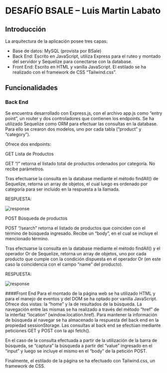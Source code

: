 # DESAFÍO BSALE – Luis Martin Labato

## Introducción
La arquitectura de la aplicación posee tres capas:
-	Base de datos: MySQL (provista por BSale)
-	Back End: Escrito en JavaScript, utiliza Express para el ruteo y montado del servidor y Sequelize para conectarse con la database.
-	Front End: Escrito en HTML y vanilla JavaScript. El estilado se ha realizado con el framework de CSS “Tailwind.css”.

## Funcionalidades

### Back End

Se encuentra desarrollado con Express.js, con el archivo app.js como “entry point”, un router y dos controladores que contienen los endpoints. Se ha utilizado Sequelize como ORM para efectuar las consultas en la database. Para ello se crearon dos modelos, uno por cada tabla (“product” y “category”).

Ofrece dos endpoints:

GET Lista de Productos

GET “/” retorna el listado total de productos ordenados por categoría. No recibe parámetros.

Tras efectuarse la consulta en la database mediante el método findAll() de Sequelize, retorna un array de objetos, el cual luego es ordenado por categoría para ser incluido en la respuesta a la llamada.

RESPUESTA:

![response](https://ibb.co/YQcKjz7)



POST Búsqueda de productos

POST “/search” retorna el listado de productos que coinciden con el término de búsqueda ingresado. Recibe un “body”, en el cual se incluye el mencionado término.

Tras efectuarse la consulta en la database mediante el método findAll() y el operador Or de Sequelize, retorna un array de objetos, uno por cada producto que cumple con la condición dispuesta en el operador Or (en este caso la coincidencia con el campo “name” del producto).

RESPUESTA:

![response](https://ibb.co/JsyvxX6)


####Front End
Para el montado de la página web se ha utilizado HTML y para el manejo de eventos y del DOM se ha optado por vanilla JavaScript. 
Ofrece dos vistas: la “home” y la de resultados de la búsqueda. 
La navegación entre las mismas se ha realizado a través del método “href” de la interfaz “location” (window.location.href). 
Para mantener la información de búsqueda al navegar se ha almacenado la respuesta del back end en la propiedad sessionStorage.
Las consultas al back end se efectúan mediante peticiones GET y POST con la api fetch().

En el caso de la consulta efectuada a partir de la utilización de la barra de búsqueda, se “captura” la búsqueda a partir del “value” ingresado en el “input” y luego se incluye el mismo en el “body” de la petición POST.

Finalmente, el estilado de la página se ha efectuado con Tailwind.css, un framework de CSS.
